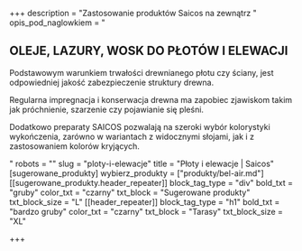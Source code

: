 +++
description = "Zastosowanie produktów Saicos na zewnątrz "
opis_pod_naglowkiem = "<h2>OLEJE, LAZURY, WOSK DO PŁOTÓW I ELEWACJI</h2><p>Podstawowym warunkiem trwałości drewnianego płotu czy ściany, jest odpowiedniej jakość zabezpieczenie struktury drewna.</p><p>Regularna impregnacja i konserwacja drewna ma zapobiec zjawiskom takim jak próchnienie, szarzenie czy pojawianie się pleśni.</p><p>Dodatkowo preparaty SAICOS pozwalają na szeroki wybór kolorystyki wykończenia, zarówno w wariantach z widocznymi słojami, jak i z zastosowaniem kolorów kryjących.</p>"
robots = ""
slug = "ploty-i-elewacje"
title = "Płoty i elewacje | Saicos"
[sugerowane_produkty]
wybierz_produkty = ["produkty/bel-air.md"]
[[sugerowane_produkty.header_repeater]]
block_tag_type = "div"
bold_txt = "gruby"
color_txt = "czarny"
txt_block = "Sugerowane produkty"
txt_block_size = "L"
[[header_repeater]]
block_tag_type = "h1"
bold_txt = "bardzo gruby"
color_txt = "czarny"
txt_block = "Tarasy"
txt_block_size = "XL"

+++
